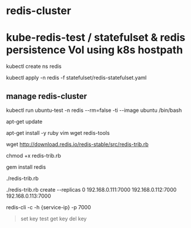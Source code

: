 # redis-cluster

# kube-redis-test / statefulset & redis persistence Vol using k8s hostpath

kubectl create ns redis

kubectl apply -n redis -f statefulset/redis-statefulset.yaml


## manage redis-cluster

kubectl run ubuntu-test -n redis --rm=false -ti --image ubuntu /bin/bash

apt-get update

apt-get install -y ruby vim wget redis-tools

wget http://download.redis.io/redis-stable/src/redis-trib.rb

chmod +x redis-trib.rb

gem install redis


./redis-trib.rb


./redis-trib.rb create --replicas 0 192.168.0.111:7000 192.168.0.112:7000 192.168.0.113:7000

redis-cli -c -h {service-ip} -p 7000
>set key test
>get key
>del key

